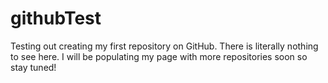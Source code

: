 # githubTest
Testing out creating my first repository on GitHub.
There is literally nothing to see here.
I will be populating my page with more repositories soon so stay tuned!
